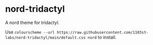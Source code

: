 # nord-tridactyl

A nord theme for tridactyl.

Use `colourscheme --url https://raw.githubusercontent.com/1103st-labs/nord-tridactyl/main/default.css nord` to install.
